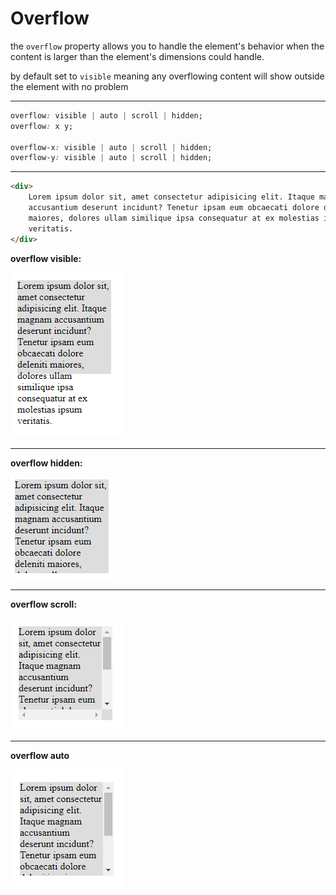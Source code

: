 <!-- @format -->

# Overflow

the `overflow` property allows you to handle the element's behavior when the content is larger than the element's dimensions could handle.

by default set to `visible` meaning any overflowing content will show outside the element with no problem

---

```css
overflow: visible | auto | scroll | hidden;
overflow: x y;

overflow-x: visible | auto | scroll | hidden;
overflow-y: visible | auto | scroll | hidden;

```


---

```html
<div>
	Lorem ipsum dolor sit, amet consectetur adipisicing elit. Itaque magnam
	accusantium deserunt incidunt? Tenetur ipsam eum obcaecati dolore deleniti
	maiores, dolores ullam similique ipsa consequatur at ex molestias ipsum
	veritatis.
</div>
```

**overflow visible:**

![Overflow Visible](Images/OverflowVisible.png)

---

**overflow hidden:**

![Overflow hidden](Images/OverflowHidden.png)

---

**overflow scroll:**

![Overflow scroll](Images/OverflowScroll.png)

---

**overflow auto**

![Overflow auto](Images/OverflowAuto.png)